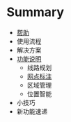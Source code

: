 # Summary

* [帮助](README.md)
* 使用流程
* 解决方案
* [功能说明](chapter1.md)
   * 线路规划
   * [网点标注](点面关系判断与点面绑定)
   * 区域管理
   * 位置智能
* 小技巧
* 新功能速递


